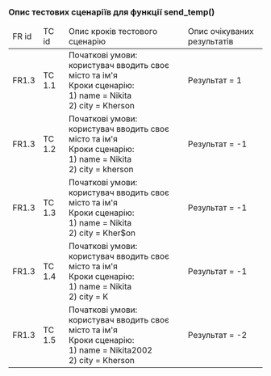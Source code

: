 ### Опис тестових сценаріїв для функції send_temp()

<table>
  <thead>
    <tr>
      <td>FR id</td>
      <td>TC id</td>
      <td>Опис кроків тестового сценарію</td>
      <td>Опис очікуваних результатів</td>
    </tr>
  </thead>
  
  <tr>
      <td>FR1.3</td>
      <td>TC 1.1</td>
      <td>
        Початкові умови: користувач вводить своє місто та ім'я<br>
        Кроки сценарію:<br>
        1) name = Nikita<br>
        2) city = Kherson<br>
      </td>
      <td>Результат = 1</td>
  </tr>
  
  <tr>
      <td>FR1.3</td>
      <td>TC 1.2</td>
      <td>
        Початкові умови: користувач вводить своє місто та ім'я<br>
        Кроки сценарію:<br>
        1) name = Nikita<br>
        2) city = kherson<br>
      </td>
      <td>Результат = -1</td>
  </tr>
  
  <tr>
      <td>FR1.3</td>
      <td>TC 1.3</td>
      <td>
        Початкові умови: користувач вводить своє місто та ім'я<br>
        Кроки сценарію:<br>
        1) name = Nikita<br>
        2) city = Kher$on<br>
      </td>
      <td>Результат = -1</td>
  </tr>
  
  <tr>
      <td>FR1.3</td>
      <td>TC 1.4</td>
      <td>
        Початкові умови: користувач вводить своє місто та ім'я<br>
        Кроки сценарію:<br>
        1) name = Nikita<br>
        2) city = K<br>
      </td>
      <td>Результат = -1</td>
  </tr>
  
  <tr>
      <td>FR1.3</td>
      <td>TC 1.5</td>
      <td>
        Початкові умови: користувач вводить своє місто та ім'я<br>
        Кроки сценарію:<br>
        1) name = Nikita2002<br>
        2) city = Kherson<br>
      </td>
      <td>Результат = -2</td>
  </tr>
  
